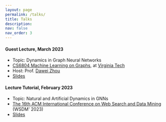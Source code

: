 ```yaml
---
layout: page
permalink: /talks/
title: Talks
description:
nav: false
nav_order: 3
---
```


#### **Guest Lecture**, March 2023
* Topic: Dynamics in Graph Neural Networks
* [CS6804 Machine Learning on Graphs](https://sites.google.com/view/cs-6804-2023s/home), at [Virginia Tech](https://cs.vt.edu/)
* Host: Prof. [Dawei Zhou](https://sites.google.com/view/dawei-zhou/home?authuser=0)
* [Slides](https://dongqifu.github.io/assets/pdf/Guest_Lecture_VT.pdf)


#### **Lecture Tutorial**, February 2023
* Topic: Natural and Artificial Dynamics in GNNs
* [The 16th ACM International Conference on Web Search and Data Mining](https://www.wsdm-conference.org/2023/) (WSDM' 2023)
* [Slides](https://github.com/DongqiFu/Natural-and-Artificial-Dynamics-in-GNNs-A-Tutorial) 

